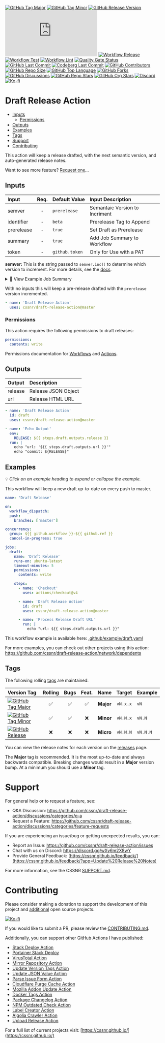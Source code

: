 [![GitHub Tag Major](https://img.shields.io/github/v/tag/cssnr/draft-release-action?sort=semver&filter=!v*.*&logo=git&logoColor=white&labelColor=585858&label=%20)](https://github.com/cssnr/draft-release-action/tags)
[![GitHub Tag Minor](https://img.shields.io/github/v/tag/cssnr/draft-release-action?sort=semver&filter=!v*.*.*&logo=git&logoColor=white&labelColor=585858&label=%20)](https://github.com/cssnr/draft-release-action/releases)
[![GitHub Release Version](https://img.shields.io/github/v/release/cssnr/draft-release-action?logo=git&logoColor=white&labelColor=585858&label=%20)](https://github.com/cssnr/draft-release-action/releases/latest)
[![GitHub Dist Size](https://img.shields.io/github/size/cssnr/draft-release-action/dist%2Findex.js?logo=bookstack&logoColor=white&label=dist%20size)](https://github.com/cssnr/draft-release-action/blob/master/src/index.js)
[![Workflow Release](https://img.shields.io/github/actions/workflow/status/cssnr/draft-release-action/release.yaml?logo=cachet&label=release)](https://github.com/cssnr/draft-release-action/actions/workflows/release.yaml)
[![Workflow Test](https://img.shields.io/github/actions/workflow/status/cssnr/draft-release-action/test.yaml?logo=cachet&label=test)](https://github.com/cssnr/draft-release-action/actions/workflows/test.yaml)
[![Workflow Lint](https://img.shields.io/github/actions/workflow/status/cssnr/draft-release-action/lint.yaml?logo=cachet&label=lint)](https://github.com/cssnr/draft-release-action/actions/workflows/lint.yaml)
[![Quality Gate Status](https://sonarcloud.io/api/project_badges/measure?project=cssnr_draft-release-action&metric=alert_status)](https://sonarcloud.io/summary/new_code?id=cssnr_draft-release-action)
[![GitHub Last Commit](https://img.shields.io/github/last-commit/cssnr/draft-release-action?logo=github&label=updated)](https://github.com/cssnr/draft-release-action/pulse)
[![Codeberg Last Commit](https://img.shields.io/gitea/last-commit/cssnr/draft-release-action/master?gitea_url=https%3A%2F%2Fcodeberg.org%2F&logo=codeberg&logoColor=white&label=updated)](https://codeberg.org/cssnr/draft-release-action)
[![GitHub Contributors](https://img.shields.io/github/contributors/cssnr/draft-release-action?logo=github)](https://github.com/cssnr/draft-release-action/graphs/contributors)
[![GitHub Repo Size](https://img.shields.io/github/repo-size/cssnr/draft-release-action?logo=bookstack&logoColor=white&label=repo%20size)](https://github.com/cssnr/draft-release-action?tab=readme-ov-file#readme)
[![GitHub Top Language](https://img.shields.io/github/languages/top/cssnr/draft-release-action?logo=htmx)](https://github.com/cssnr/draft-release-action)
[![GitHub Forks](https://img.shields.io/github/forks/cssnr/draft-release-action?style=flat&logo=github)](https://github.com/cssnr/draft-release-action/forks)
[![GitHub Discussions](https://img.shields.io/github/discussions/cssnr/draft-release-action?logo=github)](https://github.com/cssnr/draft-release-action/discussions)
[![GitHub Repo Stars](https://img.shields.io/github/stars/cssnr/draft-release-action?style=flat&logo=github)](https://github.com/cssnr/draft-release-action/stargazers)
[![GitHub Org Stars](https://img.shields.io/github/stars/cssnr?style=flat&logo=github&label=org%20stars)](https://cssnr.github.io/)
[![Discord](https://img.shields.io/discord/899171661457293343?logo=discord&logoColor=white&label=discord&color=7289da)](https://discord.gg/wXy6m2X8wY)
[![Ko-fi](https://img.shields.io/badge/Ko--fi-72a5f2?logo=kofi&label=support)](https://ko-fi.com/cssnr)

# Draft Release Action

- [Inputs](#Inputs)
  - [Permissions](#Permissions)
- [Outputs](#Outputs)
- [Examples](#Examples)
- [Tags](#Tags)
- [Support](#Support)
- [Contributing](#Contributing)

This action will keep a release drafted, with the next semantic version, and auto-generated release notes.

Want to see more feature? [Request one](https://github.com/cssnr/draft-release-action/discussions/categories/feature-requests)...

## Inputs

| Input      | Req. | Default&nbsp;Value | Input&nbsp;Description         |
| :--------- | :--: | :----------------- | :----------------------------- |
| semver     |  -   | `prerelease`       | Semantaic Version to Incriment |
| identifier |  -   | `beta`             | Prerelease Tag to Append       |
| prerelease |  -   | `true`             | Set Draft as Prerelease        |
| summary    |  -   | `true`             | Add Job Summary to Workflow    |
| token      |  -   | `github.token`     | Only for Use with a PAT        |

**semver:** This is the string passed to `semver.inc()` to determine which version to increment.
For more details, see the [docs](https://github.com/npm/node-semver?tab=readme-ov-file#functions).

<details><summary>👀 View Example Job Summary</summary>

---

Coming Soon...

---

</details>

With no inputs this will keep a pre-release drafted with the `prerelease` version incremented.

```yaml
- name: 'Draft Release Action'
  uses: cssnr/draft-release-action@master
```

### Permissions

This action requires the following permissions to draft releases:

```yaml
permissions:
  contents: write
```

Permissions documentation for [Workflows](https://docs.github.com/en/actions/writing-workflows/choosing-what-your-workflow-does/controlling-permissions-for-github_token) and [Actions](https://docs.github.com/en/actions/security-for-github-actions/security-guides/automatic-token-authentication).

## Outputs

| Output  | Description         |
| :------ | :------------------ |
| release | Release JSON Object |
| url     | Release HTML URL    |

```yaml
- name: 'Draft Release Action'
  id: draft
  uses: cssnr/draft-release-action@master

- name: 'Echo Output'
  env:
    RELEASE: ${{ steps.draft.outputs.release }}
  run: |
    echo "url: '${{ steps.draft.outputs.url }}'"
    echo "commit: ${RELEASE}"
```

## Examples

💡 _Click on an example heading to expand or collapse the example._

This workflow will keep a new draft up-to-date on every push to master.

```yaml
name: 'Draft Release'

on:
  workflow_dispatch:
  push:
    branches: ['master']

concurrency:
  group: ${{ github.workflow }}-${{ github.ref }}
  cancel-in-progress: true

jobs:
  draft:
    name: 'Draft Release'
    runs-on: ubuntu-latest
    timeout-minutes: 5
    permissions:
      contents: write

    steps:
      - name: 'Checkout'
        uses: actions/checkout@v4

      - name: 'Draft Release Action'
        id: draft
        uses: cssnr/draft-release-action@master

      - name: 'Process Release Draft URL'
        run: |
          echo "url: ${{ steps.draft.outputs.url }}"
```

This workflow example is available here: [.github/example/draft.yaml](.github/example/draft.yaml)

For more examples, you can check out other projects using this action:  
https://github.com/cssnr/draft-release-action/network/dependents

## Tags

The following rolling [tags](https://github.com/cssnr/draft-release-action/tags) are maintained.

| Version&nbsp;Tag                                                                                                                                                                                                         | Rolling | Bugs | Feat. |   Name    |  Target  | Example  |
| :----------------------------------------------------------------------------------------------------------------------------------------------------------------------------------------------------------------------- | :-----: | :--: | :---: | :-------: | :------: | :------- |
| [![GitHub Tag Major](https://img.shields.io/github/v/tag/cssnr/draft-release-action?sort=semver&filter=!v*.*&style=for-the-badge&label=%20&color=44cc10)](https://github.com/cssnr/draft-release-action/releases/latest) |   ✅    |  ✅  |  ✅   | **Major** | `vN.x.x` | `vN`     |
| [![GitHub Tag Minor](https://img.shields.io/github/v/tag/cssnr/draft-release-action?sort=semver&filter=!v*.*.*&style=for-the-badge&label=%20&color=blue)](https://github.com/cssnr/draft-release-action/releases/latest) |   ✅    |  ✅  |  ❌   | **Minor** | `vN.N.x` | `vN.N`   |
| [![GitHub Release](https://img.shields.io/github/v/release/cssnr/draft-release-action?style=for-the-badge&label=%20&color=red)](https://github.com/cssnr/draft-release-action/releases/latest)                           |   ❌    |  ❌  |  ❌   | **Micro** | `vN.N.N` | `vN.N.N` |

You can view the release notes for each version on the [releases](https://github.com/cssnr/draft-release-action/releases) page.

The **Major** tag is recommended. It is the most up-to-date and always backwards compatible.
Breaking changes would result in a **Major** version bump. At a minimum you should use a **Minor** tag.

# Support

For general help or to request a feature, see:

- Q&A Discussion: https://github.com/cssnr/draft-release-action/discussions/categories/q-a
- Request a Feature: https://github.com/cssnr/draft-release-action/discussions/categories/feature-requests

If you are experiencing an issue/bug or getting unexpected results, you can:

- Report an Issue: https://github.com/cssnr/draft-release-action/issues
- Chat with us on Discord: https://discord.gg/wXy6m2X8wY
- Provide General Feedback: [https://cssnr.github.io/feedback/](https://cssnr.github.io/feedback/?app=Update%20Release%20Notes)

For more information, see the CSSNR [SUPPORT.md](https://github.com/cssnr/.github/blob/master/.github/SUPPORT.md#support).

# Contributing

Please consider making a donation to support the development of this project
and [additional](https://cssnr.com/) open source projects.

[![Ko-fi](https://ko-fi.com/img/githubbutton_sm.svg)](https://ko-fi.com/cssnr)

If you would like to submit a PR, please review the [CONTRIBUTING.md](#contributing-ov-file).

Additionally, you can support other GitHub Actions I have published:

- [Stack Deploy Action](https://github.com/cssnr/stack-deploy-action?tab=readme-ov-file#readme)
- [Portainer Stack Deploy](https://github.com/cssnr/portainer-stack-deploy-action?tab=readme-ov-file#readme)
- [VirusTotal Action](https://github.com/cssnr/virustotal-action?tab=readme-ov-file#readme)
- [Mirror Repository Action](https://github.com/cssnr/mirror-repository-action?tab=readme-ov-file#readme)
- [Update Version Tags Action](https://github.com/cssnr/update-version-tags-action?tab=readme-ov-file#readme)
- [Update JSON Value Action](https://github.com/cssnr/update-json-value-action?tab=readme-ov-file#readme)
- [Parse Issue Form Action](https://github.com/cssnr/parse-issue-form-action?tab=readme-ov-file#readme)
- [Cloudflare Purge Cache Action](https://github.com/cssnr/cloudflare-purge-cache-action?tab=readme-ov-file#readme)
- [Mozilla Addon Update Action](https://github.com/cssnr/mozilla-addon-update-action?tab=readme-ov-file#readme)
- [Docker Tags Action](https://github.com/cssnr/docker-tags-action?tab=readme-ov-file#readme)
- [Package Changelog Action](https://github.com/cssnr/package-changelog-action?tab=readme-ov-file#readme)
- [NPM Outdated Check Action](https://github.com/cssnr/npm-outdated-action?tab=readme-ov-file#readme)
- [Label Creator Action](https://github.com/cssnr/label-creator-action?tab=readme-ov-file#readme)
- [Algolia Crawler Action](https://github.com/cssnr/algolia-crawler-action?tab=readme-ov-file#readme)
- [Upload Release Action](https://github.com/cssnr/upload-release-action?tab=readme-ov-file#readme)

For a full list of current projects visit: [https://cssnr.github.io/](https://cssnr.github.io/)
